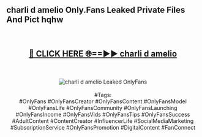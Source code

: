 <h2>charli d amelio Only.Fans Leaked Private Files And Pict hqhw</h2>
<br>
<div align="center">
<h2><a href="https://mediafiles.top/charli_d_amelio" rel="nofollow">🔴 CLICK HERE 🌐==►► charli d amelio</a></h2>
<br>
<br>
<a href="https://mediafiles.top/charli_d_amelio" rel="nofollow" data-target="animated-image.originalLink"><img src="https://i.ibb.co.com/WyWwxjT/player-gif2.gif" alt="charli d amelio Leaked OnlyFans" style="max-width: 100%; display: inline-block;" data-target="animated-image.originalImage"></a>
<br><br>
#Tags:
<br>
#OnlyFans #OnlyFansCreator #OnlyFansContent #OnlyFansModel #OnlyFansLife #OnlyFansCommunity #OnlyFansLaunching #OnlyFansIncome #OnlyFansVids #OnlyFansTips #OnlyFansSuccess #AdultContent #ContentCreator #InfluencerLife #SocialMediaMarketing #SubscriptionService #OnlyFansPromotion #DigitalContent #FanConnect
</div>
<br>